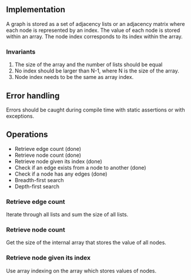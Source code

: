 ## Implementation 
A graph is stored as a set of adjacency lists or an adjacency matrix where each node is represented by an index. The value of each node is stored within an array. The node index corresponds to its index within the array.      

### Invariants
1. The size of the array and the number of lists should be equal
2. No index should be larger than N-1, where N is the size of the array.
3. Node index needs to be the same as array index.

## Error handling
Errors should be caught during compile time with static assertions or with exceptions. 

## Operations
* Retrieve edge count (done)
* Retrieve node count (done)
* Retrieve node given its index (done)
* Check if an edge exists from a node to another (done)
* Check if a node has any edges (done)
* Breadth-first search 
* Depth-first search

### Retrieve edge count
Iterate through all lists and sum the size of all lists.

### Retrieve node count
Get the size of the internal array that stores the value of all nodes. 

### Retrieve node given its index
Use array indexing on the array which stores values of nodes. 

